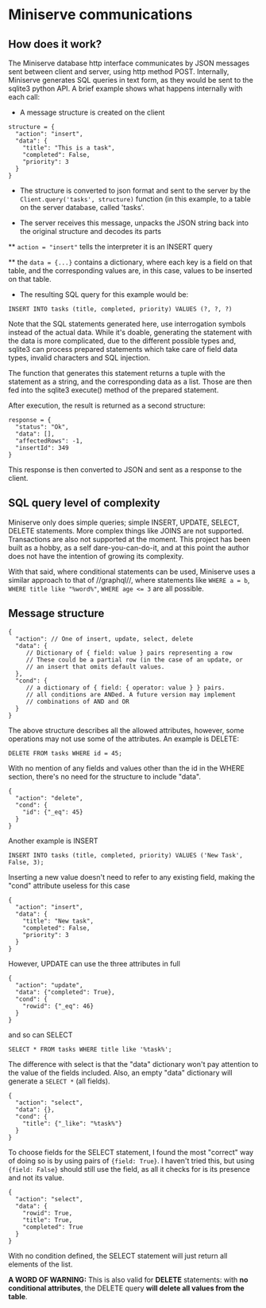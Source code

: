 # Miniserve communications

## How does it work?

The Miniserve database http interface communicates by JSON messages
sent between client and server, using http method POST. Internally,
Miniserve generates SQL queries in text form, as they would be sent
to the sqlite3 python API. A brief example shows what happens internally
with each call:

* A message structure is created on the client
```
structure = {
  "action": "insert",
  "data": {
    "title": "This is a task",
    "completed": False,
    "priority": 3
  }
}
```

* The structure is converted to json format and sent to the server by
the `Client.query('tasks', structure)` function (in this example, to
a table on the server database, called 'tasks'.

* The server receives this message, unpacks the JSON string back into
the original structure and decodes its parts

** `action = "insert"` tells the interpreter it is an INSERT query

** the `data = {...}` contains a dictionary, where each key is a field
on that table, and the corresponding values are, in this case, values
to be inserted on that table.

* The resulting SQL query for this example would be:
```
INSERT INTO tasks (title, completed, priority) VALUES (?, ?, ?)
```

Note that the SQL statements generated here, use interrogation symbols
instead of the actual data. While it's doable, generating the statement
with the data is more complicated, due to the different possible types
and, sqlite3 can process prepared statements which take care of field
data types, invalid characters and SQL injection.

The function that generates this statement returns a tuple with the
statement as a string, and the corresponding data as a list. Those are
then fed into the sqlite3 execute() method of the prepared statement.

After execution, the result is returned as a second structure:

```
response = {
  "status": "Ok",
  "data": [],
  "affectedRows": -1,
  "insertId": 349
}
```

This response is then converted to JSON and sent as a response to the client.

## SQL query level of complexity

Miniserve only does simple queries; simple INSERT, UPDATE, SELECT, DELETE statements.
More complex things like JOINS are not supported. Transactions are also not
supported at the moment. This project has been built as a hobby, as a self
dare-you-can-do-it, and at this point the author does not have the intention
of growing its complexity.

With that said, where conditional statements can be used, Miniserve uses a
similar approach to that of //graphql//, where statements like `WHERE a = b`,
`WHERE title like "%word%"`, `WHERE age <= 3` are all possible.

## Message structure

```
{
  "action": // One of insert, update, select, delete
  "data": {
     // Dictionary of { field: value } pairs representing a row
     // These could be a partial row (in the case of an update, or
     // an insert that omits default values.
  },
  "cond": {
     // a dictionary of { field: { operator: value } } pairs.
     // all conditions are ANDed. A future version may implement
     // combinations of AND and OR
  }
}
```

The above structure describes all the allowed attributes, however, some
operations may not use some of the attributes. An example is DELETE:

```
DELETE FROM tasks WHERE id = 45;
```

With no mention of any fields and values other than the id in the WHERE
section, there's no need for the structure to include "data".

```
{
  "action": "delete",
  "cond": {
    "id": {"_eq": 45}
  }
}
```

Another example is INSERT

```
INSERT INTO tasks (title, completed, priority) VALUES ('New Task', False, 3);
```

Inserting a new value doesn't need to refer to any existing field, making
the "cond" attribute useless for this case

```
{
  "action": "insert",
  "data": {
    "title": "New task",
    "completed": False,
    "priority": 3
  }
}
```

However, UPDATE can use the three attributes in full

```
{
  "action": "update",
  "data": {"completed": True},
  "cond": {
    "rowid": {"_eq": 46}
  }
}
```

and so can SELECT

```
SELECT * FROM tasks WHERE title like '%task%';
```

The difference with select is that the "data" dictionary won't pay attention
to the value of the fields included. Also, an empty  "data" dictionary will
generate a `SELECT *` (all fields).

```
{
  "action": "select",
  "data": {},
  "cond": {
    "title": {"_like": "%task%"}
  }
}
```

To choose fields for the SELECT statement, I found the most "correct" way
of doing so is by using pairs of `{field: True}`. I haven't tried this, but
using `{field: False}` should still use the field, as all it checks for is
its presence and not its value.

```
{
  "action": "select",
  "data": {
    "rowid": True,
    "title": True,
    "completed": True
  }
}
```

With no condition defined, the SELECT statement will just return all elements
of the list.

__A WORD OF WARNING:__ This is also valid for __DELETE__ statements: with 
__no conditional attributes__, the DELETE query __will delete all values 
from the table__.

